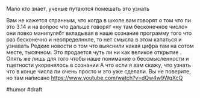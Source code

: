 Мало кто знает, ученые путаются помешать это узнать

Вам не кажется странным, что когда в школе вам говорят о том что пи это 3.14 и на вопрос что дальше говорят «ну там бесконечное число» они ловко манипулябт вкладывая в наше сознание программу того что раз бесконечно и неопределннле, то нет смысла в этом капаться и узнавать 
Редкие новости о том что выяснили какая цифра там на сотом месте, тысячном. Это продается чуть ли ни как великое открытие . Опять же лишь для того чтобы наше понимание о бессмысленности и тщетности укоренялось в сознании
А что если я вам скажу, что узнать что в конце числа пи очень просто и это уже сделали. Вы не поверите, но там написано https://www.youtube.com/watch?v=dQw4w9WgXcQ

#humor #draft